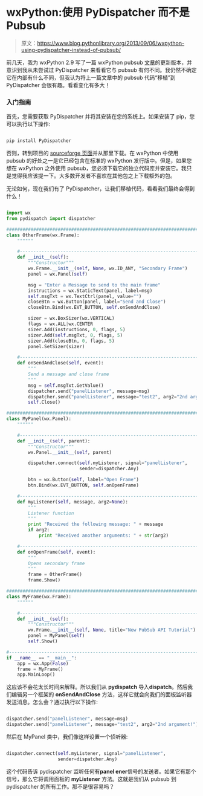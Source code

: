 # wxPython:使用 PyDispatcher 而不是 Pubsub

> 原文：<https://www.blog.pythonlibrary.org/2013/09/06/wxpython-using-pydispatcher-instead-of-pubsub/>

前几天，我为 wxPython 2.9 写了一篇 wxPython pubsub [文章](https://www.blog.pythonlibrary.org/2013/09/05/wxpython-2-9-and-the-newer-pubsub-api-a-simple-tutorial/)的更新版本，并意识到我从未尝试过 PyDispatcher 来看看它与 pubsub 有何不同。我仍然不确定它在内部有什么不同，但我认为将上一篇文章中的 pubsub 代码“移植”到 PyDispatcher 会很有趣。看看变化有多大！

### 入门指南

首先，您需要获取 PyDispatcher 并将其安装在您的系统上。如果安装了 pip，您可以执行以下操作:

```py

pip install PyDispatcher

```

否则，转到项目的 [sourceforge 页面](http://pydispatcher.sourceforge.net/)并从那里下载。在 wxPython 中使用 pubsub 的好处之一是它已经包含在标准的 wxPython 发行版中。但是，如果您想在 wxPython 之外使用 pubsub，您必须下载它的独立代码库并安装它。我只是觉得我应该提一下。大多数开发者不喜欢在其他包之上下载额外的包。

无论如何，现在我们有了 PyDispatcher，让我们移植代码，看看我们最终会得到什么！

```py

import wx
from pydispatch import dispatcher 

########################################################################
class OtherFrame(wx.Frame):
    """"""

    #----------------------------------------------------------------------
    def __init__(self):
        """Constructor"""
        wx.Frame.__init__(self, None, wx.ID_ANY, "Secondary Frame")
        panel = wx.Panel(self)

        msg = "Enter a Message to send to the main frame"
        instructions = wx.StaticText(panel, label=msg)
        self.msgTxt = wx.TextCtrl(panel, value="")
        closeBtn = wx.Button(panel, label="Send and Close")
        closeBtn.Bind(wx.EVT_BUTTON, self.onSendAndClose)

        sizer = wx.BoxSizer(wx.VERTICAL)
        flags = wx.ALL|wx.CENTER
        sizer.Add(instructions, 0, flags, 5)
        sizer.Add(self.msgTxt, 0, flags, 5)
        sizer.Add(closeBtn, 0, flags, 5)
        panel.SetSizer(sizer)

    #----------------------------------------------------------------------
    def onSendAndClose(self, event):
        """
        Send a message and close frame
        """
        msg = self.msgTxt.GetValue()
        dispatcher.send("panelListener", message=msg)
        dispatcher.send("panelListener", message="test2", arg2="2nd argument!")
        self.Close()

########################################################################
class MyPanel(wx.Panel):
    """"""

    #----------------------------------------------------------------------
    def __init__(self, parent):
        """Constructor"""
        wx.Panel.__init__(self, parent)

        dispatcher.connect(self.myListener, signal="panelListener",
                           sender=dispatcher.Any)

        btn = wx.Button(self, label="Open Frame")
        btn.Bind(wx.EVT_BUTTON, self.onOpenFrame)

    #----------------------------------------------------------------------
    def myListener(self, message, arg2=None):
        """
        Listener function
        """
        print "Received the following message: " + message
        if arg2:
            print "Received another arguments: " + str(arg2)

    #----------------------------------------------------------------------
    def onOpenFrame(self, event):
        """
        Opens secondary frame
        """
        frame = OtherFrame()
        frame.Show()

########################################################################
class MyFrame(wx.Frame):
    """"""

    #----------------------------------------------------------------------
    def __init__(self):
        """Constructor"""
        wx.Frame.__init__(self, None, title="New PubSub API Tutorial")
        panel = MyPanel(self)
        self.Show()

#----------------------------------------------------------------------
if __name__ == "__main__":
    app = wx.App(False)
    frame = MyFrame()
    app.MainLoop()

```

这应该不会花太长时间来解释。所以我们从 **pydispatch** 导入**dispatch**。然后我们编辑另一个框架的 **onSendAndClose** 方法，这样它就会向我们的面板监听器发送消息。怎么会？通过执行以下操作:

```py

dispatcher.send("panelListener", message=msg)
dispatcher.send("panelListener", message="test2", arg2="2nd argument!")

```

然后在 MyPanel 类中，我们像这样设置一个侦听器:

```py

dispatcher.connect(self.myListener, signal="panelListener",
                   sender=dispatcher.Any)

```

这个代码告诉 pydispatcher 监听任何有**panel ener**信号的发送者。如果它有那个信号，那么它将调用面板的 **myListener** 方法。这就是我们从 pubsub 到 pydispatcher 的所有工作。那不是很容易吗？
